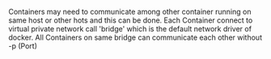 Containers may need to communicate among other container running on same host or other hots and this can be done. Each Container connect to virtual private network call 'bridge' which is the default network driver of docker. All Containers on same bridge can communicate each other without -p (Port)

